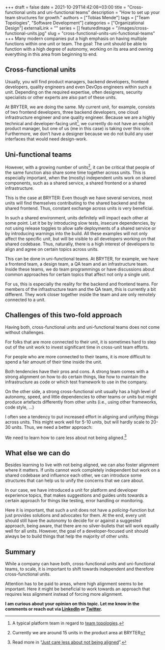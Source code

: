 +++ 
draft = false
date = 2021-10-29T14:42:08+03:00
title = "Cross-functional units and uni-functional teams"
description = "How to set up your team structures for growth."
authors = ["Tobias Mende"]
tags = ["Team Topologies", "Software Development"]
categories = ["Organizational Design"]
externalLink = ""
series = []
featuredImage = "/images/cross-functional-units.jpg"
slug = "cross-functional-units-uni-functional-teams"
+++
Many modern companies put a high emphasis on having multiple functions within one unit or team. The goal: The unit should be able to function with a high degree of autonomy, working on its area and owning everything in this area from beginning to end.

## Cross-functional units
Usually, you will find product managers, backend developers, frontend developers, quality engineers and even DevOps engineers within such a unit. Depending on the required expertise, often designers, security specialists or other experts are also part of these units.

At BRYTER, we are doing the same. My current unit, for example, consists of two frontend developers, three backend developers, one cloud infrastructure engineer and one quality engineer. Because we are a highly technical and developer-facing unit[^1], we currently do not have an explicit product manager, but one of us (me in this case) is taking over this role. Furthermore, we don’t have a designer because we do not build any user interfaces that would need design-work.

[^1]: A typical platform team in regard to [team topologies](https://teamtopologies.com/key-concepts).

## Uni-functional teams
However, with a growing number of units[^2], it can be critical that people of the same function also share some time together across units. This is especially important, when the (mostly) independent units work on shared components, such as a shared service, a shared frontend or a shared infrastructure.

[^2]: Currently we are around 15 units in the product area at BRYTER

This is the case at BRYTER: Even though we have several services, most units will find themselves contributing to the shared backend and the shared frontend. Thus, constant exchange across units is very beneficial.

In such a shared environment, units definitely will impact each other at some point. Let it be by introducing slow tests, insecure dependencies, by not using release toggles to allow safe deployments of a shared service or by introducing warnings into the build. All these examples will not only affect the specific unit, but will be visible to all developers working on that shared codebase. Thus, naturally, there is a high interest of developers to align and agree on certain topics across units.

This can be done in uni-functional teams. At BRYTER, for example, we have a frontend team, a design team, a QA team and an infrastructure team. Inside these teams, we do team programmings or have discussions about common approaches for certain topics that affect not only a single unit.

For us, this is especially the reality for the backend and frontend teams. For members of the infrastructure team and the QA team, this is currently a bit different. They work closer together inside the team and are only remotely connected to a unit.

## Challenges of this two-fold approach
Having both, cross-functional units and uni-functional teams does not come without challenges.

For folks that are more connected to their unit, it is sometimes hard to step out of the unit work to invest significant time in cross-unit team efforts.

For people who are more connected to their teams, it is more difficult to spend a fair amount of their time inside the unit.

Both tendencies have their pros and cons. A strong team comes with a strong alignment on how to do certain things, like how to maintain the infrastructure as code or which test framework to use in the company.

On the other side, a strong cross-functional unit usually has a high level of autonomy, speed, and little dependencies to other teams or units but might produce artefacts differently from other units (i.e., using other frameworks, code style, …)

I often see a tendency to put increased effort in aligning and unifying things across units. This might work well for 5-10 units, but will hardly scale to 20-30 units. Thus, we need a better approach:

We need to learn how to care less about not being aligned.[^3]

[^3]: Read more in “[Just care less about not being aligned](/blog/just-care-less-about-not-being-aligned/)”.

## What else we can do
Besides learning to live with not being aligned, we can also foster alignment where it matters. If units cannot work completely independent but work on a shared codebase and influence each other, we can introduce some structures that can help us to unify the concerns that we care about.

In our case, we have introduced a unit for platform and developer experience topics, that makes suggestions and guides units towards a certain approach for things like testing, error handling or monitoring.

Here it is important, that such a unit does not have a *policing*-function but just provides solutions and advocates for them. At the end, every unit should still have the autonomy to decide for or against a suggested approach, being aware, that there are no silver-bullets that will work equally well for all units. However, the goal of a developer-focused unit should always be to build things that help the majority of other units.

## Summary
While a company can have both, cross-functional units and uni-functional teams, to scale, it is important to shift towards independent and therefore cross-functional units.

Attention has to be paid to areas, where high alignment seems to be important. Here it might be beneficial to work towards an approach that requires less alignment instead of forcing more alignment.

**I am curious about your opinion on this topic. Let me know in the comments or reach out via [LinkedIn](https://www.linkedin.com/in/tobiasmende/) or [Twitter](https://twitter.com/Tobias_Mende).**

